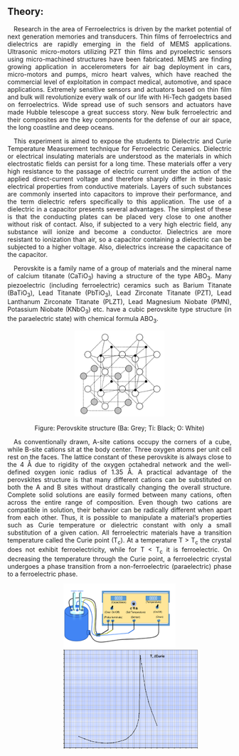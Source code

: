 <h2>Theory: </h2>
<div style="text-align: justify;">
   <p>
      &emsp;Research in the area of Ferroelectrics is driven by the market potential of next generation memories and transducers. Thin films of ferroelectrics and dielectrics are rapidly emerging in the field of MEMS applications. Ultrasonic micro-motors utilizing PZT thin films and pyroelectric sensors using micro-machined structures have been fabricated. MEMS are finding growing application in accelerometers for air bag deployment in cars, micro-motors and pumps, micro heart valves, which have reached the commercial level of exploitation in compact medical, automotive, and space applications. Extremely sensitive sensors and actuators based on thin film and bulk will revolutionize every walk of our life with Hi-Tech gadgets based on ferroelectrics. Wide spread use of such sensors and actuators have made Hubble telescope a great success story. New bulk ferroelectric and their composites are the key components for the defense of our air space, the long coastline and deep oceans.
   </p>

   <p>
      &emsp;This experiment is aimed to expose the students to Dielectric and Curie Temperature Measurement technique for Ferroelectric Ceramics. Dielectric or electrical insulating materials are understood as the materials in which electrostatic fields can persist for a long time. These materials offer a very high resistance to the passage of electric current under the action of the applied direct-current voltage and therefore sharply differ in their basic electrical properties from conductive materials. Layers of such substances are commonly inserted into capacitors to improve their performance, and the term dielectric refers specifically to this application. The use of a dielectric in a capacitor presents several advantages. The simplest of these is that the conducting plates can be placed very close to one another without risk of contact. Also, if subjected to a very high electric field, any substance will ionize and become a conductor. Dielectrics are more resistant to ionization than air, so a capacitor containing a dielectric can be subjected to a higher voltage. Also, dielectrics increase the capacitance of the capacitor. 
   </p>

   <p>
      &emsp;Perovskite is a family name of a group of materials and the mineral name of calcium titanate (CaTiO<sub>3</sub>) having a structure of the type ABO<sub>3</sub>. Many piezoelectric (including ferroelectric) ceramics such as Barium Titanate (BaTiO<sub>3</sub>), Lead Titanate (PbTiO<sub>3</sub>), Lead Zirconate Titanate (PZT), Lead Lanthanum Zirconate Titanate (PLZT), Lead Magnesium Niobate (PMN), Potassium Niobate (KNbO<sub>3</sub>) etc. have a cubic perovskite type structure (in the paraelectric state) with chemical formula ABO<sub>3</sub>.
   </p>

   <img src="./images/theo_fig1.png" style='width: 40%; margin-left:30%'>
   <p style="text-align:center;">Figure: Perovskite structure (Ba: Grey; Ti: Black; O: White)</p>

   <p>
      &emsp;As conventionally drawn, A-site cations occupy the corners of a cube, while B-site cations sit at the body center. Three oxygen atoms per unit cell rest on the faces. The lattice constant of these perovskite is always close to the 4 Å due to rigidity of the oxygen octahedral network and the well-defined oxygen ionic radius of 1.35 Å. A practical advantage of the perovskites structure is that many different cations can be substituted on both the A and B sites without drastically changing the overall structure. Complete solid solutions are easily formed between many cations, often across the entire range of composition. Even though two cations are compatible in solution, their behavior can be radically different when apart from each other. Thus, it is possible to manipulate a material’s properties such as Curie temperature or dielectric constant with only a small substitution of a given cation. All ferroelectric materials have a transition temperature called the Curie point (T<sub>c</sub>). At a temperature T > T<sub>c</sub> the crystal does not exhibit ferroelectricity, while for T < T<sub>c</sub> it is ferroelectric. On decreasing the temperature through the Curie point, a ferroelectric crystal undergoes a phase transition from a non-ferroelectric (paraelectric) phase to a ferroelectric phase.
   </p>

   <img src="./images/theo_fig2.png" style='width: 50%; margin-left:25%'>
   <img src="./images/theo_fig3.png" style='width: 60%; margin-left:25%'>
</div><script type="text/javascript" id="MathJax-script" async src="https://cdn.jsdelivr.net/npm/mathjax@3/es5/tex-mml-chtml.js"> </script>